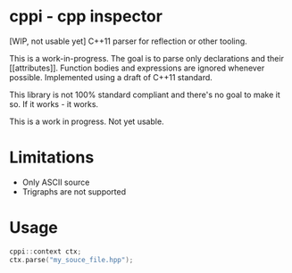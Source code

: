 # cppi - cpp inspector
[WIP, not usable yet]
C++11 parser for reflection or other tooling.

This is a work-in-progress.
The goal is to parse only declarations and their [[attributes]]. Function bodies and expressions are ignored whenever possible.
Implemented using a draft of C++11 standard.

This library is not 100% standard compliant and there's no goal to make it so. If it works - it works.

This is a work in progress. Not yet usable.

# Limitations
- Only ASCII source
- Trigraphs are not supported

# Usage
``` cpp
cppi::context ctx;
ctx.parse("my_souce_file.hpp");
```
